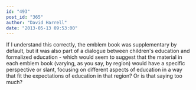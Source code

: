 ```yaml
---
id: "493"
post_id: "365"
author: "David Harrell"
date: "2013-05-13 09:53:00"
---
```

If I understand this correctly, the emblem book was supplementary by default, but it was also part of a dialogue between children's education and formalized education - which would seem to suggest that the material in each emblem book (varying, as you say, by region) would have a specific perspective or slant, focusing on different aspects of education in a way that fit the expectations of education in that region? Or is that saying too much?
